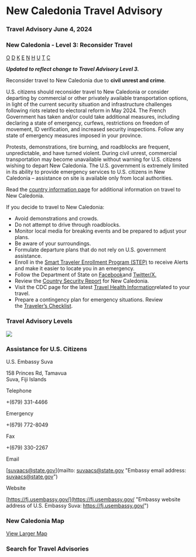 # New Caledonia Travel Advisory

### Travel Advisory June 4, 2024

### New Caledonia - Level 3: Reconsider Travel

[O](javascript:void(0); "Tool Tip: Other")
[D](javascript:void(0); "Tool Tip: Wrongful Detention")
[K](javascript:void(0); "Tool Tip: Kidnap and Hostage")
[E](javascript:void(0); "Tool Tip: Event")
[N](javascript:void(0); "Tool Tip: Disaster")
[H](javascript:void(0); "Tool Tip: Health")
[U](javascript:void(0); "Tool Tip: Civil Unrest")
[T](javascript:void(0); "Tool Tip: Terrorism")
[C](javascript:void(0); "Tool Tip: Crimes")

***Updated to reflect change to Travel Advisory Level 3.***

Reconsider travel to New Caledonia due to **civil unrest and crime**.

U.S. citizens should reconsider travel to New Caledonia or consider departing by commercial or other privately available transportation options, in light of the current security situation and infrastructure challenges following riots related to electoral reform in May 2024. The French Government has taken and/or could take additional measures, including declaring a state of emergency, curfews, restrictions on freedom of movement, ID verification, and increased security inspections. Follow any state of emergency measures imposed in your province.

Protests, demonstrations, tire burning, and roadblocks are frequent, unpredictable, and have turned violent. During civil unrest, commercial transportation may become unavailable without warning for U.S. citizens wishing to depart New Caledonia. The U.S. government is extremely limited in its ability to provide emergency services to U.S. citizens in New Caledonia – assistance on site is available only from local authorities.

Read the [country information page](https://travel.state.gov/content/travel/en/international-travel/International-Travel-Country-Information-Pages/NewCaledonia.html) for additional information on travel to New Caledonia.

If you decide to travel to New Caledonia:

* Avoid demonstrations and crowds.
* Do not attempt to drive through roadblocks.
* Monitor local media for breaking events and be prepared to adjust your plans.
* Be aware of your surroundings.
* Formulate departure plans that do not rely on U.S. government assistance.
* Enroll in the [Smart Traveler Enrollment Program (STEP)](https://step.state.gov/step/) to receive Alerts and make it easier to locate you in an emergency.
* Follow the Department of State on [Facebook](https://www.facebook.com/travelgov/)and [Twitter/X.](https://x.com/TravelGov)
* Review the [Country Security Report](https://www.osac.gov/Content/Browse/Report?subContentTypes=Country%20Security%20Report) for New Caledonia.
* Visit the CDC page for the latest [Travel Health Information](https://wwwnc.cdc.gov/travel/destinations/list)related to your travel.
* Prepare a contingency plan for emergency situations. Review the [Traveler’s Checklist](https://travel.state.gov/content/passports/en/go/checklist.html).

### Travel Advisory Levels

[![](/content/dam/NEWTravelAssets/images/travel-levelv2.svg)](/content/travel/en/international-travel/before-you-go/about-our-new-products.html "Travel Advisory Levels")

### Assistance for U.S. Citizens

U.S. Embassy Suva

158 Princes Rd, Tamavua  
Suva, Fiji Islands

Telephone

+(679) 331-4466

Emergency

+(679) 772-8049

Fax

+(679) 330-2267

Email

[suvaacs@state.gov](mailto: suvaacs@state.gov "Embassy email address: suvaacs@state.gov")

Website

[https://fj.usembassy.gov/](https://fj.usembassy.gov/ "Embassy website address of U.S. Embassy Suva: https://fj.usembassy.gov/")

### New Caledonia Map

[View Larger Map](https://travelmaps.state.gov/TSGMap/?extent=160.15043129,-23.665419687,170.788975898,-18.459881943 "Map of New Caledonia")



### Search for Travel Advisories